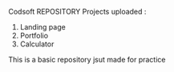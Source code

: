 Codsoft REPOSITORY
Projects uploaded : 
1. Landing page
2. Portfolio
3. Calculator

This is a basic repository jsut made for practice
